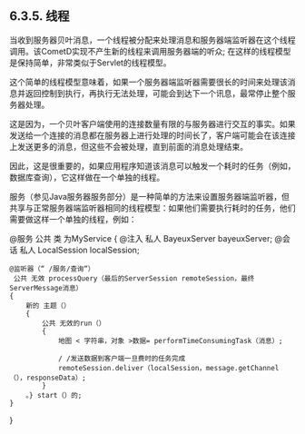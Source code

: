 ## 6.3.5. 线程
当收到服务器贝叶消息，一个线程被分配来处理消息和服务器端监听器在这个线程调用。该CometD实现不产生新的线程来调用服务器端的听众; 在这样的线程模型是保持简单，非常类似于Servlet的线程模型。

这个简单的线程模型意味着，如果一个服务器端监听器需要很长的时间来处理该消息并返回控制到执行，再执行无法处理，可能会到达下一个讯息，最常停止整个服务器处理。

这是因为，一个贝叶客户端使用的连接数量有限的与服务器进行交互的事实。如果发送给一个连接的消息都在服务器上进行处理的时间长了，客户端可能会在该连接上发送更多的消息，但这些不会被处理，直到前面的消息处理结束。

因此，这是很重要的，如果应用程序知道该消息可以触发一个耗时的任务（例如，数据库查询），它这样做在一个单独的线程。

服务（参见Java服务器服务部分）是一种简单的方法来设置服务器端监听器，但共享与正常服务器端监听器相同的线程模型：如果他们需要执行耗时的任务，他们需要做这样一个单独的线程，例如：

@服务
公共 类 为MyService
{
    @注入
    私人 BayeuxServer bayeuxServer;
     @会话
    私人 LocalSession localSession;

    @监听器（“ /服务/查询“）
     公共 无效 processQuery（最后的ServerSession remoteSession，最终 ServerMessage消息）
    {
        新的 主题（）
        {
            公共 无效的run（）
            {
                地图 < 字符串，对象 >数据= performTimeConsumingTask（消息）;

                / /发送数据到客户端一旦费时的任务完成
                remoteSession.deliver（localSession，message.getChannel（），responseData）;
            }
        。} start（）的;
    }
}
